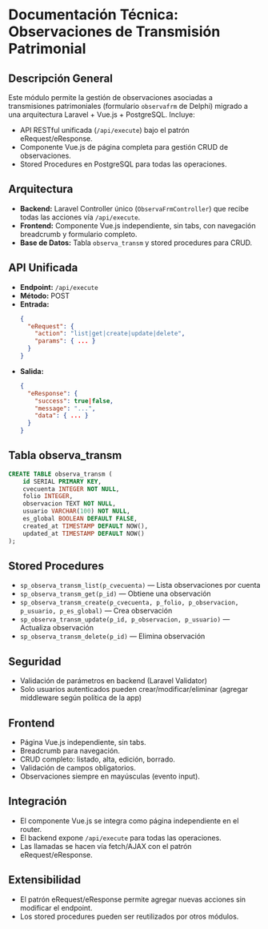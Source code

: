 # Documentación Técnica: Observaciones de Transmisión Patrimonial

## Descripción General
Este módulo permite la gestión de observaciones asociadas a transmisiones patrimoniales (formulario `observafrm` de Delphi) migrado a una arquitectura Laravel + Vue.js + PostgreSQL. Incluye:
- API RESTful unificada (`/api/execute`) bajo el patrón eRequest/eResponse.
- Componente Vue.js de página completa para gestión CRUD de observaciones.
- Stored Procedures en PostgreSQL para todas las operaciones.

## Arquitectura
- **Backend:** Laravel Controller único (`ObservaFrmController`) que recibe todas las acciones vía `/api/execute`.
- **Frontend:** Componente Vue.js independiente, sin tabs, con navegación breadcrumb y formulario completo.
- **Base de Datos:** Tabla `observa_transm` y stored procedures para CRUD.

## API Unificada
- **Endpoint:** `/api/execute`
- **Método:** POST
- **Entrada:**
  ```json
  {
    "eRequest": {
      "action": "list|get|create|update|delete",
      "params": { ... }
    }
  }
  ```
- **Salida:**
  ```json
  {
    "eResponse": {
      "success": true|false,
      "message": "...",
      "data": { ... }
    }
  }
  ```

## Tabla observa_transm
```sql
CREATE TABLE observa_transm (
    id SERIAL PRIMARY KEY,
    cvecuenta INTEGER NOT NULL,
    folio INTEGER,
    observacion TEXT NOT NULL,
    usuario VARCHAR(100) NOT NULL,
    es_global BOOLEAN DEFAULT FALSE,
    created_at TIMESTAMP DEFAULT NOW(),
    updated_at TIMESTAMP DEFAULT NOW()
);
```

## Stored Procedures
- `sp_observa_transm_list(p_cvecuenta)` — Lista observaciones por cuenta
- `sp_observa_transm_get(p_id)` — Obtiene una observación
- `sp_observa_transm_create(p_cvecuenta, p_folio, p_observacion, p_usuario, p_es_global)` — Crea observación
- `sp_observa_transm_update(p_id, p_observacion, p_usuario)` — Actualiza observación
- `sp_observa_transm_delete(p_id)` — Elimina observación

## Seguridad
- Validación de parámetros en backend (Laravel Validator)
- Solo usuarios autenticados pueden crear/modificar/eliminar (agregar middleware según política de la app)

## Frontend
- Página Vue.js independiente, sin tabs.
- Breadcrumb para navegación.
- CRUD completo: listado, alta, edición, borrado.
- Validación de campos obligatorios.
- Observaciones siempre en mayúsculas (evento input).

## Integración
- El componente Vue.js se integra como página independiente en el router.
- El backend expone `/api/execute` para todas las operaciones.
- Las llamadas se hacen vía fetch/AJAX con el patrón eRequest/eResponse.

## Extensibilidad
- El patrón eRequest/eResponse permite agregar nuevas acciones sin modificar el endpoint.
- Los stored procedures pueden ser reutilizados por otros módulos.
